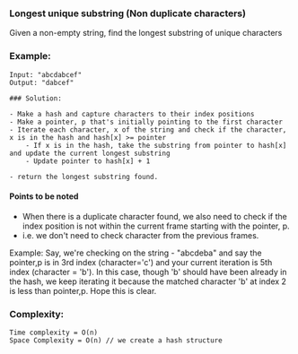 ### Longest unique substring (Non duplicate characters)

Given a non-empty string, find the longest substring of unique characters
### Example:
```
Input: "abcdabcef"
Output: "dabcef"

### Solution:

- Make a hash and capture characters to their index positions
- Make a pointer, p that's initially pointing to the first character
- Iterate each character, x of the string and check if the character, x is in the hash and hash[x] >= pointer
    - If x is in the hash, take the substring from pointer to hash[x] and update the current longest substring
    - Update pointer to hash[x] + 1  
    
- return the longest substring found.
```

#### Points to be noted
- When there is a duplicate character found, we also need to check if the index position
  is not within the current frame starting with the pointer, p.
- i.e. we don't need to check character from the previous frames.

Example:
Say, we're checking on the string - "abcdeba"
and say the pointer,p is in 3rd index (character='c') and your current iteration is 5th index (character = 'b').
In this case, though 'b' should have been already in the hash, we keep iterating it because the matched character 'b' at index 2 is less than pointer,p.
Hope this is clear.


### Complexity:

```
Time complexity = O(n)
Space Complexity = O(n) // we create a hash structure
```
